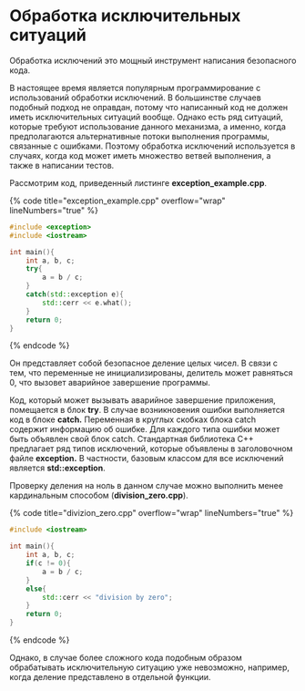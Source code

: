 # Обработка исключительных ситуаций

Обработка исключений это мощный инструмент написания безопасного кода. 

В настоящее время является популярным программирование с использований обработки исключений. В большинстве случаев подобный подход не оправдан, потому что написанный код не должен иметь исключительных ситуаций вообще. Однако есть ряд ситуаций, которые требуют использование данного механизма, а именно, когда предполагаются альтернативные потоки выполнения программы, связанные с ошибками. Поэтому обработка исключений используется в случаях, когда код может иметь множество ветвей выполнения, а также в написании тестов.

Рассмотрим код, приведенный листинге **exception\_example.cpp**.

{% code title="exception\_example.cpp" overflow="wrap" lineNumbers="true" %}
```cpp
#include <exception>
#include <iostream>

int main(){
    int a, b, c;
    try{
        a = b / c;
    }
    catch(std::exception e){
        std::cerr << e.what();
    }
    return 0;
}
```
{% endcode %}

Он представляет собой безопасное деление целых чисел. В связи с тем, что переменные не инициализированы, делитель может равняться 0, что вызовет аварийное завершение программы. 

Код, который может вызывать аварийное завершение приложения, помещается в блок **try**. В случае возникновения ошибки выполняется код в блоке **catch.** Переменная в круглых скобках блока catch содержит информацию об ошибке. Для каждого типа ошибки может быть объявлен свой блок catch. Стандартная библиотека С++ предлагает ряд типов исключений, которые объявлены в заголовочном файле **exception.** В частности, базовым классом для все исключений является **std::exception**.

Проверку деления на ноль в данном случае можно выполнить менее кардинальным способом \(**division\_zero.cpp**\).

{% code title="divizion\_zero.cpp" overflow="wrap" lineNumbers="true" %}
```cpp
#include <iostream>

int main(){
    int a, b, c;
    if(c != 0){
        a = b / c;
    }
    else{
        std::cerr << "division by zero";
    }
    return 0;
}
```
{% endcode %}

Однако, в случае более сложного кода подобным образом обрабатывать исключительную ситуацию уже невозможно, например, когда деление представлено в отдельной функции.

